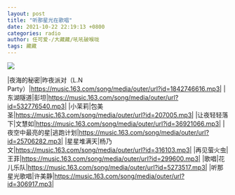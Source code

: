 ```yaml
---
layout: post
title: "听那星光在歌唱"
date: 2021-10-22 22:19:13 +0800
categories: radio
author: 任可爱-/大藏藏/吼吼破喉咙
tags: 藏藏
---
```

![]({{site.baseurl}}/images/cover_20211022.jpg)

|夜海的秘密|昨夜派对（L.N Party）|https://music.163.com/song/media/outer/url?id=1842746616.mp3|
|东湖隧道|彭坦|https://music.163.com/song/media/outer/url?id=532776540.mp3|
|小茉莉|包美圣|https://music.163.com/song/media/outer/url?id=207005.mp3|
|让夜轻轻落下|文慧如|https://music.163.com/song/media/outer/url?id=36921066.mp3|
|夜空中最亮的星|逃跑计划|https://music.163.com/song/media/outer/url?id=25706282.mp3|
|星星堆满天|杨乃文|https://music.163.com/song/media/outer/url?id=316103.mp3|
|再见萤火虫|王菲|https://music.163.com/song/media/outer/url?id=299600.mp3|
|歌唱|花儿乐队|https://music.163.com/song/media/outer/url?id=5273517.mp3|
|听那星光歌唱|许美静|https://music.163.com/song/media/outer/url?id=306917.mp3|

